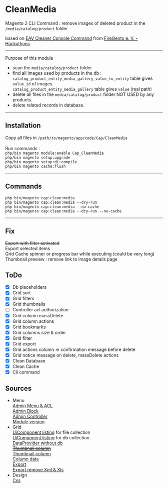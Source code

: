 # CleanMedia
Magento 2 CLI Command : remove images of deleted product in the `/media/catalog/product` folder

based on [EAV Cleaner Console Command](https://github.com/magento-hackathon/EAVCleaner/tree/magento2) from [FireGento e. V. - Hackathons](https://github.com/magento-hackathon)<br/>

--------------------
Purpose of this module

- scan the `media/catalog/product` folder  
- find all images used by products in the db :<br/>
`catalog_product_entity_media_gallery_value_to_entity` table gives `value_id` of images.<br/>
`catalog_product_entity_media_gallery` table gives `value` (real path)
- delete all files in the `media/catalog/product` folder NOT USED by any products.
- delete related records in database.

----------------------
## Installation
Copy all files in `/path/to/magento/app/code/Cap/CleanMedia`<br/><br/>
Run commands : <br/>
`php/bin magento module:enable Cap_CleanMedia`  
`php/bin magento setup:upgrade`  
`php/bin magento setup:di:compile`  
`php/bin magento cache:flush`  

----------------------
## Commands
`php bin/magento cap:clean:media`  
`php bin/magento cap:clean:media --dry-run`  
`php bin/magento cap:clean:media --no-cache`  
`php bin/magento cap:clean:media --dry-run --no-cache`  

----------------------
## Fix
<del>Export with filter activated</del>  
Export selected items  
Grid Cache spinner or progress bar while executing (could be very long)
Thumbnail preview : remove link to image details page  

## ToDo
-[x] Db placeholders  
-[x] Grid sort
-[x] Grid filters
-[x] Grid thumbnails
-[ ] Controller acl authorization
-[x] Grid column massDelete
-[x] Grid column actions
-[x] Grid bookmarks
-[x] Grid columns size & order
-[x] Grid filter
-[x] Grid export
-[x] Grid actions column => confirmation message before delete
-[x] Grid notice message on delete, massDelete actions  
-[x] Clean Database 
-[x] Clean Cache
-[x] Cli command

## Sources
- Menu  
[Admin Menu & ACL](http://www.maximehuran.fr/creation-dun-menu-dans-ladmin-et-gestion-des-droits-sous-magento-2/)  
[Admin Block](https://magento.stackexchange.com/a/138005/56025)  
[Admin Controller](http://www.maximehuran.fr/creation-dun-controlleur-admin-dans-magento-2/)  
[Module version](https://magento.stackexchange.com/a/99535/56025)  
- Grid  
[UiComponent listing](https://magento.stackexchange.com/a/150283/56025) for file collection  
[UiComponent listing](http://www.maximehuran.fr/creation-dun-uicomponent-sous-magento-2/) for db collection  
[DataProvider without db](https://magento.stackexchange.com/q/209682/56025)  
<del>[Thumbnail column](https://magento.stackexchange.com/a/150858/56025)</del>  
[Thumbnail column](https://magento.stackexchange.com/a/98364/56025)    
[Column date](https://magento.stackexchange.com/a/217365/56025)  
[Export](https://magento.stackexchange.com/a/210436/56025)  
[Export remove Xml & Xls](https://magento.stackexchange.com/a/294231/56025)
- Design  
[Css](https://magento.stackexchange.com/a/137442/56025)  

